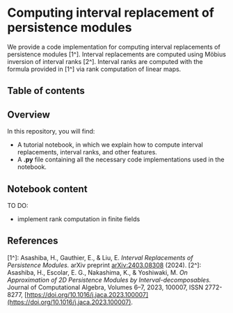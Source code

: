 # Computing interval replacement of persistence modules

We provide a code implementation for computing interval replacements of persistence modules [1^]. Interval replacements are computed using Möbius inversion of interval ranks [2^]. Interval ranks are computed with the formula provided in [1^] via rank computation of linear maps. 

## Table of contents

## Overview

In this repository, you will find:
- A tutorial notebook, in which we explain how to compute interval replacements, interval ranks, and other features.
- A **.py** file containing all the necessary code implementations used in the notebook.

## Notebook content



TO DO:
- implement rank computation in finite fields

## References

[1^]: Asashiba, H., Gauthier, E., & Liu, E. _Interval Replacements of Persistence Modules._ arXiv preprint [arXiv:2403.08308](https://arxiv.org/abs/2403.08308) (2024). 
[2^]: Asashiba, H., Escolar, E. G., Nakashima, K., & Yoshiwaki, M. _On Approximation of 2D Persistence Modules by Interval-decomposables._ Journal of Computational Algebra, Volumes 6–7, 2023, 100007, ISSN 2772-8277, [https://doi.org/10.1016/j.jaca.2023.100007](https://doi.org/10.1016/j.jaca.2023.100007).
